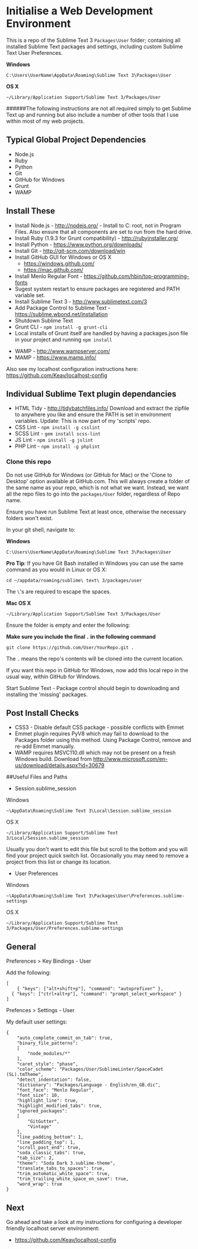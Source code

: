 Initialise a Web Development Environment
============
This is a repo of the Sublime Text 3 `Packages\User` folder; containing all installed Sublime Text packages and settings, including custom Sublime Text User Preferences.

**Windows**
```
C:\Users\UserName\AppData\Roaming\Sublime Text 3\Packages\User
```
**OS X**
```
~/Library/Application Support/Sublime Text 3/Packages/User
```

######The following instructions are not all required simply to get Sublime Text up and running but also include a number of other tools that I use within most of my web projects.

## Typical Global Project Dependencies

- Node.js
- Ruby
- Python
- Git
- GitHub for Windows
- Grunt
- WAMP

## Install These

- Install Node.js - http://nodejs.org/ - Install to C: root, not in Program Files. Also ensure that all components are set to run from the hard drive.
- Install Ruby (1.9.3 for Grunt compatibility) - http://rubyinstaller.org/
- Install Python - https://www.python.org/downloads/
- Install Git - http://git-scm.com/download/win
- Install GitHub GUI for Windows or OS X
  - https://windows.github.com/
  - https://mac.github.com/
- Install Menlo Regular Font - https://github.com/hbin/top-programming-fonts
- Sugest system restart to ensure packages are registered and PATH variable set.
- Install Sublime Text 3 - http://www.sublimetext.com/3
- Add Package Control to Sublime Text - https://sublime.wbond.net/installation
- Shutdown Sublime Text
- Grunt CLI - `npm install -g grunt-cli`
- Local installs of Grunt itself are handled by having a packages.json file in your project and running `npm install`
* WAMP - http://www.wampserver.com/
* MAMP - https://www.mamp.info/

Also see my localhost configuration instructions here: https://github.com/Keav/localhost-config

## Individual Sublime Text plugin dependancies

- HTML Tidy - http://tidybatchfiles.info/
  Download and extract the zipfile to anywhere you like and ensure the PATH is set in environment variables.
  Update: This is now part of my 'scripts' repo.
- CSS Lint - `npm install -g csslint`
- SCSS Lint - `gem install scss-lint`
- JS Lint - `npm install -g jslint`
- PHP Lint - `npm install -g phplint`

### Clone this repo
 
 Do not use GitHub for Windows (or GitHub for Mac) or the 'Clone to Desktop' option available at GitHub.com. This will always create a folder of the same name as your repo, which is not what we want. Instead, we want all the repo files to go into the `packages/User` folder, regardless of Repo name.
 
Ensure you have run Sublime Text at least once, otherwise the necessary folders won't exist.

In your git shell, navigate to:

**Windows**
```
C:\Users\UserName\AppData\Roaming\Sublime Text 3\Packages\User
```
**Pro Tip**: If you have Git Bash installed in Windows you can use the same command as you would in Linux or OS X:
```
cd ~/appdata/roaming/sublime\ text\ 3/packages/user
```
The `\`'s are required to escape the spaces.

**Mac OS X**
```
~/Library/Application Support/Sublime Text 3/Packages/User
```

Ensure the folder is empty and enter the following:

**Make sure you include the final `.` in the following command**
```
git clone https://github.com/User/YourRepo.git .
```

The `.` means the repo's contents will be cloned into the current location.

If you want this repo in GitHub for Windows, now add this local repo in the usual way, within GitHub for Windows.

Start Sublime Text - Package control should begin to downloading and installing the 'missing' packages.

## Post Install Checks

- CSS3 - Disable default CSS package - possible conflicts with Emmet
- Emmet plugin requires PyV8 which may fail to download to the Packages folder using this method. Using Package Control, remove and re-add Emmet manually.
- WAMP requires MSVC110.dll which may not be present on a fresh Windows build. Download from http://www.microsoft.com/en-us/download/details.aspx?id=30679

##Useful Files and Paths

* Session.sublime_session

Windows
```
~\AppData\Roaming\Sublime Text 3\Local\Session.sublime_session
```

OS X
```
~/Library/Application Support/Sublime Text 3/Local/Session.sublime_session
```
Usually you don't want to edit this file but scroll to the bottom and you will find your project quick switch list. Occasionally you may need to remove a project from this list or change its location.

* User Preferences
 
Windows
```
~\AppData\Roaming\Sublime Text 3\Packages\User\Preferences.sublime-settings
```

OS X
```
~/Library/Application Support/Sublime Text 3/Packages/User/Preferences.sublime-settings
```
## General

Preferences > Key Bindings - User

Add the following:
```
[
	{ "keys": ["alt+shift+p"], "command": "autoprefixer" },
  { "keys": ["ctrl+alt+p"], "command": "prompt_select_workspace" }
]
```

Prefences > Settings - User

My default user settings:
```
{
	"auto_complete_commit_on_tab": true,
	"binary_file_patterns":
	[
		"node_modules/*"
	],
	"caret_style": "phase",
	"color_scheme": "Packages/User/SublimeLinter/SpaceCadet (SL).tmTheme",
	"detect_indentation": false,
	"dictionary": "Packages/Language - English/en_GB.dic",
	"font_face": "Menlo Regular",
	"font_size": 10,
	"highlight_line": true,
	"highlight_modified_tabs": true,
	"ignored_packages":
	[
		"GitGutter",
		"Vintage"
	],
	"line_padding_bottom": 1,
	"line_padding_top": 1,
	"scroll_past_end": true,
	"soda_classic_tabs": true,
	"tab_size": 2,
	"theme": "Soda Dark 3.sublime-theme",
	"translate_tabs_to_spaces": true,
	"trim_automatic_white_space": true,
	"trim_trailing_white_space_on_save": true,
	"word_wrap": true
}
```

## Next

Go ahead and take a look at my instructions for configuring a developer friendly localhost server environment:
- https://github.com/Keav/localhost-config

